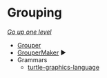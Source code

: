 # Grouping

[_Go up one level_](readme.md)

- [Grouper](../Grouper.java)
- [GrouperMaker](../GrouperMaker.java) :arrow_forward:
- Grammars
    - [turtle-graphics-language](../../res/ncx/turtle-graphics-language.ncx)
